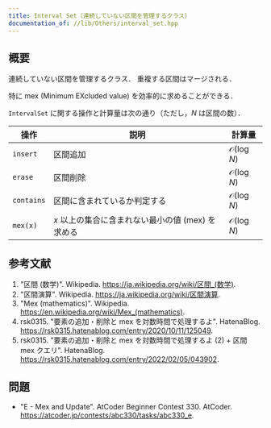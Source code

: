 ```yaml
---
title: Interval Set（連続していない区間を管理するクラス）
documentation_of: //lib/Others/interval_set.hpp
---
```



## 概要

連続していない区間を管理するクラス．
重複する区間はマージされる．

特に mex (Minimum EXcluded value) を効率的に求めることができる．

`IntervalSet` に関する操作と計算量は次の通り（ただし，$N$ は区間の数）．

| 操作       | 説明                                              | 計算量                |
| ---------- | ------------------------------------------------- | --------------------- |
| `insert`   | 区間追加                                          | $\mathcal{O}(\log N)$ |
| `erase`    | 区間削除                                          | $\mathcal{O}(\log N)$ |
| `contains` | 区間に含まれているか判定する                      | $\mathcal{O}(\log N)$ |
| `mex(x)`   | $x$ 以上の集合に含まれない最小の値 (mex) を求める | $\mathcal{O}(\log N)$ |


## 参考文献

1. "区間 (数学)". Wikipedia. <https://ja.wikipedia.org/wiki/区間_(数学)>.
2. "区間演算". Wikipedia. <https://ja.wikipedia.org/wiki/区間演算>.
3. "Mex (mathematics)". Wikipedia. <https://en.wikipedia.org/wiki/Mex_(mathematics)>.
4. rsk0315. "要素の追加・削除と mex を対数時間で処理するよ". HatenaBlog. <https://rsk0315.hatenablog.com/entry/2020/10/11/125049>.
5. rsk0315. "要素の追加・削除と mex を対数時間で処理するよ (2) + 区間 mex クエリ". HatenaBlog. <https://rsk0315.hatenablog.com/entry/2022/02/05/043902>.


## 問題

- "E - Mex and Update". AtCoder Beginner Contest 330. AtCoder. <https://atcoder.jp/contests/abc330/tasks/abc330_e>.

